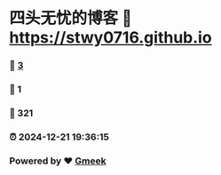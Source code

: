 # 四头无忧的博客 :link: https://stwy0716.github.io 
### :page_facing_up: [3](https://stwy0716.github.io/tag.html) 
### :speech_balloon: 1 
### :hibiscus: 321 
### :alarm_clock: 2024-12-21 19:36:15 
### Powered by :heart: [Gmeek](https://github.com/Meekdai/Gmeek)
